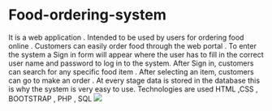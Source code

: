 # Food-ordering-system
It is a web application . Intended to be used by users for ordering food online . Customers can easily order food through the web portal . To enter the system a Sign in form will  appear where the user has to fill in the correct user name and password to log in to the system. After Sign in, customers  can search for any specific food item . After selecting an item, customers can go to make an order . At every stage data is stored in the database  this is why the system is very easy to use.
Technologies are used 
HTML ,CSS , BOOTSTRAP , PHP , SQL 
<img src="https://user-images.githubusercontent.com/90699287/141806918-16247dd4-91b2-4d91-b363-adc0ce57e3dc.jpg">
